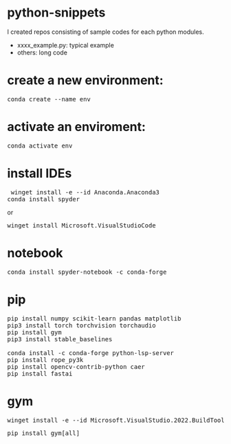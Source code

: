 # python-snippets 
I created repos consisting of sample codes for each python modules.

* xxxx_example.py: typical example
* others: long code

#  create a new environment:
<pre>conda create --name env</pre>

# activate an enviroment:
<pre>conda activate env</pre>

# install IDEs
<pre> winget install -e --id Anaconda.Anaconda3
conda install spyder</pre>
or
<pre>winget install Microsoft.VisualStudioCode</pre>

# notebook
<pre>conda install spyder-notebook -c conda-forge</pre>

# pip
<pre>pip install numpy scikit-learn pandas matplotlib 
pip3 install torch torchvision torchaudio 
pip install gym
pip3 install stable_baselines

conda install -c conda-forge python-lsp-server
pip install rope_py3k
pip install opencv-contrib-python caer
pip install fastai
</pre>

# gym
<pre>winget install -e --id Microsoft.VisualStudio.2022.BuildTools # Microsoft Visual C++ 14.0 or greater</pre>

<pre>pip install gym[all]</pre>

